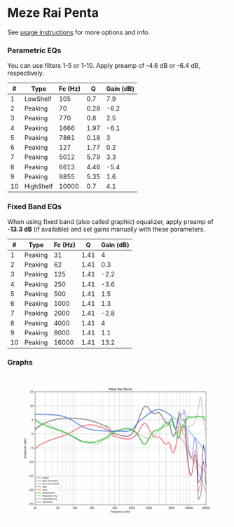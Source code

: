 # Meze Rai Penta
See [usage instructions](https://github.com/jaakkopasanen/AutoEq#usage) for more options and info.

### Parametric EQs
You can use filters 1-5 or 1-10. Apply preamp of -4.6 dB or -6.4 dB, respectively.

|   # | Type      |   Fc (Hz) |    Q |   Gain (dB) |
|-----|-----------|-----------|------|-------------|
|   1 | LowShelf  |       105 | 0.7  |         7.9 |
|   2 | Peaking   |        70 | 0.28 |        -6.2 |
|   3 | Peaking   |       770 | 0.8  |         2.5 |
|   4 | Peaking   |      1666 | 1.97 |        -6.1 |
|   5 | Peaking   |      7861 | 0.18 |         3   |
|   6 | Peaking   |       127 | 1.77 |         0.2 |
|   7 | Peaking   |      5012 | 5.79 |         3.3 |
|   8 | Peaking   |      6613 | 4.46 |        -5.4 |
|   9 | Peaking   |      9855 | 5.35 |         1.6 |
|  10 | HighShelf |     10000 | 0.7  |         4.1 |

### Fixed Band EQs
When using fixed band (also called graphic) equalizer, apply preamp of **-13.3 dB** (if available) and set gains manually with these parameters.

|   # | Type    |   Fc (Hz) |    Q |   Gain (dB) |
|-----|---------|-----------|------|-------------|
|   1 | Peaking |        31 | 1.41 |         4   |
|   2 | Peaking |        62 | 1.41 |         0.3 |
|   3 | Peaking |       125 | 1.41 |        -2.2 |
|   4 | Peaking |       250 | 1.41 |        -3.6 |
|   5 | Peaking |       500 | 1.41 |         1.5 |
|   6 | Peaking |      1000 | 1.41 |         1.3 |
|   7 | Peaking |      2000 | 1.41 |        -2.8 |
|   8 | Peaking |      4000 | 1.41 |         4   |
|   9 | Peaking |      8000 | 1.41 |         1.1 |
|  10 | Peaking |     16000 | 1.41 |        13.2 |

### Graphs
![](./Meze%20Rai%20Penta.png)
